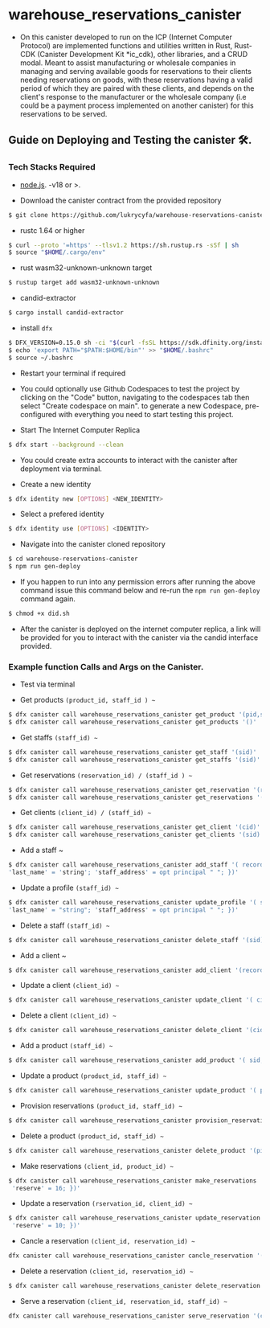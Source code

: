 # warehouse_reservations_canister

- On this canister developed to run on the ICP (Internet Computer Protocol) are implemented functions and utilities written in Rust, Rust-CDK (Canister Development Kit *ic_cdk), other libraries, and a CRUD modal. Meant to assist manufacturing or wholesale companies in managing and serving available goods for reservations to their clients needing reservations on goods, with these reservations having a valid period of which they are paired with these clients, and depends on the client's response to the manufacturer or the wholesale company (i.e could be a payment process implemented on another canister) for this reservations to be served.

## Guide on Deploying and Testing the canister 🛠.

### Tech Stacks Required

* [node.js](https://nodejs.org/en/download). -v18 or >.

* Download the canister contract from the provided repository 
```bash
$ git clone https://github.com/lukrycyfa/warehouse-reservations-canister.git
```

* rustc 1.64 or higher
```bash
$ curl --proto '=https' --tlsv1.2 https://sh.rustup.rs -sSf | sh
$ source "$HOME/.cargo/env"
```
* rust wasm32-unknown-unknown target
```bash
$ rustup target add wasm32-unknown-unknown
```
* candid-extractor
```bash
$ cargo install candid-extractor
```
* install `dfx`
```bash
$ DFX_VERSION=0.15.0 sh -ci "$(curl -fsSL https://sdk.dfinity.org/install.sh)"
$ echo 'export PATH="$PATH:$HOME/bin"' >> "$HOME/.bashrc"
$ source ~/.bashrc
```
* Restart your terminal if required

* You could optionally use Github Codespaces to test the project by clicking on the "Code" button, navigating to the codespaces tab then select "Create codespace on main". to generate a new Codespace, pre-configured with everything you need to start testing this project.

* Start The Internet Computer Replica
```bash
$ dfx start --background --clean
```

* You could create extra accounts to interact with the canister after deployment via terminal.

- Create a new identity
```bash
$ dfx identity new [OPTIONS] <NEW_IDENTITY>
```
- Select a prefered identity
```bash
$ dfx identity use [OPTIONS] <IDENTITY>
```

* Navigate into the canister cloned repository

```bash
$ cd warehouse-reservations-canister
$ npm run gen-deploy
```
- If you happen to run into any permission errors after running the above command issue this command below and re-run the `npm run gen-deploy` command again.

```bash
$ chmod +x did.sh
```

* After the canister is deployed on the internet computer replica, a link will be provided for you to interact with the canister via the candid interface provided.

### Example function Calls and Args on the Canister.

* Test via terminal

- Get products `(product_id, staff_id ) ~`

```bash
$ dfx canister call warehouse_reservations_canister get_product '(pid,sid)'
$ dfx canister call warehouse_reservations_canister get_products '()'
```
- Get staffs `(staff_id) ~`

```bash
$ dfx canister call warehouse_reservations_canister get_staff '(sid)'
$ dfx canister call warehouse_reservations_canister get_staffs '(sid)'
```
- Get reservations  `(reservation_id) / (staff_id ) ~`

```bash
$ dfx canister call warehouse_reservations_canister get_reservation '(rid)'
$ dfx canister call warehouse_reservations_canister get_reservations '(sid)'
```
- Get clients `(client_id) / (staff_id) ~`

```bash
$ dfx canister call warehouse_reservations_canister get_client '(cid)'
$ dfx canister call warehouse_reservations_canister get_clients '(sid)'
```
- Add a staff ~
 
```bash
$ dfx canister call warehouse_reservations_canister add_staff '( record {'first_name' = 'string'; 
'last_name' = 'string'; 'staff_address' = opt principal " "; })'
```
- Update a profile `(staff_id) ~`

```bash
$ dfx canister call warehouse_reservations_canister update_profile '( sid, record {'first_name' = "string"; 
'last_name' = "string"; 'staff_address' = opt principal " "; })'
```
- Delete a staff `(staff_id) ~`

```bash
$ dfx canister call warehouse_reservations_canister delete_staff '(sid)'
```
- Add a client ~

```bash
$ dfx canister call warehouse_reservations_canister add_client '(record {'first_name' = "string"; 'last_name' = "string";})'
```
- Update a client `(client_id) ~`

```bash
$ dfx canister call warehouse_reservations_canister update_client '( cid , record { 'first_name' = "string"; 'last_name' = "string";})'
```
- Delete a client `(client_id) ~`

```bash
$ dfx canister call warehouse_reservations_canister delete_client '(cid)'
```
- Add a product `(staff_id) ~`

```bash
$ dfx canister call warehouse_reservations_canister add_product '( sid, record { 'name'= "product name"; 'description' = "product description"; 'minimum_reservation' = 6; 'maximum_reservation' = 25; 'reservation_valid_duration' = 420000000000; 'price_per_item'= 90000; })'
```    
- Update a product `(product_id, staff_id) ~`

```bash
$ dfx canister call warehouse_reservations_canister update_product '( pid, sid, record { 'name'= "product name"; 'description' = "product description updated"; 'minimum_reservation' = 8; 'maximum_reservation' = 27; 'reservation_valid_duration' = 520000000000; 'price_per_item'= 90000; })'
```   

- Provision reservations `(product_id, staff_id) ~`

```bash
$ dfx canister call warehouse_reservations_canister provision_reservations '(pid, sid, record { 'reservations' = 95; })'
```
- Delete a product `(product_id, staff_id) ~`

```bash
$ dfx canister call warehouse_reservations_canister delete_product '(pid,sid)'
```
- Make reservations `(client_id, product_id) ~`

```bash
$ dfx canister call warehouse_reservations_canister make_reservations '( cid, pid, record { 'description' = "reservation description";
 'reserve' = 16; })'
``` 
- Update a reservation `(rservation_id, client_id) ~`

```bash
$ dfx canister call warehouse_reservations_canister update_reservation '( rid, cid, record { 'description' = "reservation description";
 'reserve' = 10; })'
``` 
- Cancle a reservation `(client_id, reservation_id) ~`

```bash
dfx canister call warehouse_reservations_canister cancle_reservation '(cid, rid)'
```
- Delete a reservation `(client_id, reservation_id) ~`

```bash
$ dfx canister call warehouse_reservations_canister delete_reservation '(cid, rid)'
```
- Serve a reservation `(client_id, reservation_id, staff_id) ~`

```bash
dfx canister call warehouse_reservations_canister serve_reservation '(cid, rid, sid)'
```

